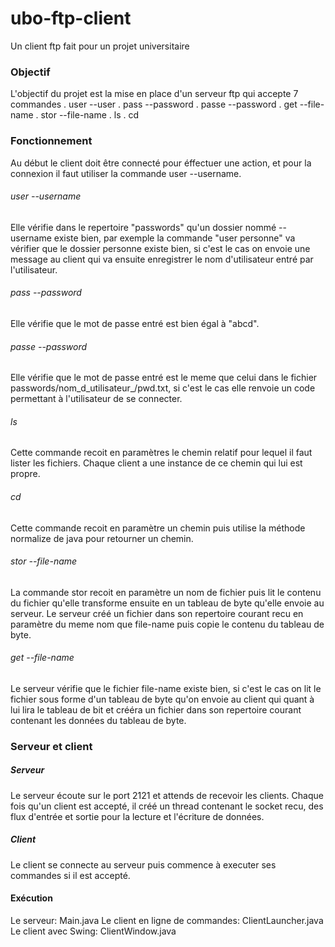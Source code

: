 # ubo-ftp-client
Un client ftp fait pour un projet universitaire

### Objectif
L'objectif du projet est la mise en place d'un serveur ftp qui accepte 7 commandes
. user --user
. pass --password
. passe --password
. get --file-name
. stor --file-name
. ls
. cd

### Fonctionnement
Au début le client doit être connecté pour éffectuer une action, et pour la connexion il faut utiliser la commande user --username.
###### user --username
Elle vérifie dans le repertoire "passwords" qu'un dossier nommé --username existe bien, par exemple la commande "user personne" va vérifier
que le dossier personne existe bien, si c'est le cas on envoie une message au client qui va ensuite enregistrer le nom d'utilisateur
entré par l'utilisateur.

###### pass --password
Elle vérifie que le mot de passe entré est bien égal à "abcd".

###### passe --password
Elle vérifie que le mot de passe entré est le meme que celui dans le fichier passwords/nom_d_utilisateur_/pwd.txt, si c'est le cas
elle renvoie un code permettant à l'utilisateur de se connecter.

###### ls
Cette commande recoit en paramètres le chemin relatif pour lequel il faut lister les fichiers. Chaque client a une instance de ce
chemin qui lui est propre.

###### cd
Cette commande recoit en paramètre un chemin puis utilise la méthode normalize de java pour retourner un chemin.

###### stor --file-name
La commande stor recoit en paramètre un nom de fichier puis lit le contenu du fichier qu'elle transforme ensuite en un tableau
de byte qu'elle envoie au serveur. Le serveur créé un fichier dans son repertoire courant recu en paramètre du meme nom que file-name
puis copie le contenu du tableau de byte.

###### get --file-name
Le serveur vérifie que le fichier file-name existe bien, si c'est le cas on lit le fichier sous forme d'un tableau de byte
qu'on envoie au client qui quant à lui lira le tableau de bit et crééra un fichier dans son repertoire courant contenant les
données du tableau de byte.


### Serveur et client

##### Serveur
Le serveur écoute sur le port 2121 et attends de recevoir les clients.
Chaque fois qu'un client est accepté, il créé un thread contenant le socket recu, des flux d'entrée et sortie pour la lecture
et l'écriture de données.

##### Client
Le client se connecte au serveur puis commence à executer ses commandes si il est accepté.

#### Exécution
Le serveur: Main.java
Le client en ligne de commandes: ClientLauncher.java
Le client avec Swing: ClientWindow.java













